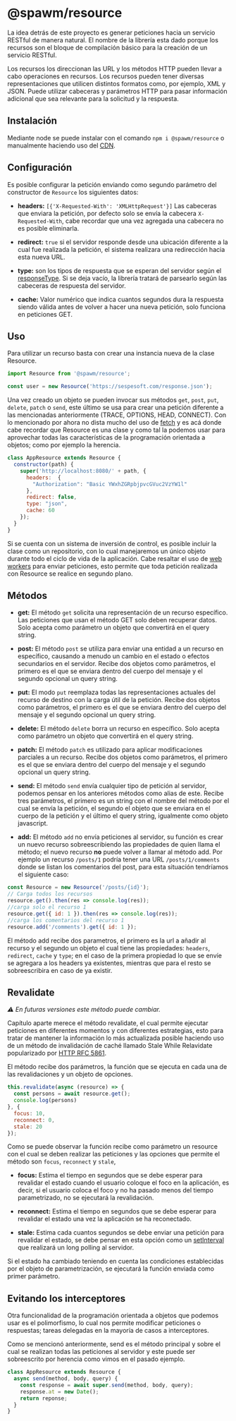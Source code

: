 # @spawm/resource
La idea detrás de este proyecto es generar peticiones hacia un servicio RESTful de manera natural. El nombre de la librería esta dado porque los recursos son el bloque de compilación básico para la creación de un servicio RESTful.

Los recursos los direccionan las URL y los métodos HTTP pueden llevar a cabo operaciones en recursos. Los recursos pueden tener diversas representaciones que utilicen distintos formatos como, por ejemplo, XML y JSON. Puede utilizar cabeceras y parámetros HTTP para pasar información adicional que sea relevante para la solicitud y la respuesta.

## Instalación
Mediante node se puede instalar con el comando `npm i @spawm/resource` o manualmente haciendo uso del [CDN](https://unpkg.com/@spawm/resource).

## Configuración

Es posible configurar la petición enviando como segundo parámetro del constructor de `Resource` los siguientes datos:

* **headers:** `[{'X-Requested-With': 'XMLHttpRequest'}]` Las cabeceras que enviara la petición, por defecto solo se envía la cabecera `X-Requested-With`, cabe recordar que una vez agregada una cabecera no es posible eliminarla.

* **redirect:** `true` si el servidor responde desde una ubicación diferente a la cual fue realizada la petición, el sistema realizara una redirección hacia esta nueva URL.

* **type:** son los tipos de respuesta que se esperan del servidor según el [responseType](https://developer.mozilla.org/en-US/docs/Web/API/XMLHttpRequest/responseType). Si se deja vacío, la librería tratará de parsearlo según las cabeceras de respuesta del servidor.

* **cache:** Valor numérico que indica cuantos segundos dura la respuesta siendo válida antes de volver a hacer una nueva petición, solo funciona en peticiones GET.

## Uso
Para utilizar un recurso basta con crear una instancia nueva de la clase Resource.

```javascript
import Resource from '@spawm/resource';

const user = new Resource('https://sespesoft.com/response.json');
```

Una vez creado un objeto se pueden invocar sus métodos `get`, `post`, `put`, `delete`, `patch` o `send`, este último se usa para crear una petición diferente a las mencionadas anteriormente (TRACE, OPTIONS, HEAD, CONNECT). Con lo mencionado por ahora no dista mucho del uso de [fetch](https://developer.mozilla.org/es/docs/Web/API/Fetch_API) y es acá donde cabe recordar que Resource es una clase y como tal la podemos usar para aprovechar todas las características de la programación orientada a objetos; como por ejemplo la herencia.

```javascript
class AppResource extends Resource {
  constructor(path) {
    super('http://localhost:8080/' + path, {
      headers:  {
        "Authorization": "Basic YWxhZGRpbjpvcGVuc2VzYW1l"
      },
      redirect: false,
      type: "json",
      cache: 60
    });
  }
}
```

Si se cuenta con un sistema de inversión de control, es posible incluir la clase como un repositorio, con lo cual manejaremos un único objeto durante todo el ciclo de vida de la aplicación. Cabe resaltar el uso de [web workers](https://developer.mozilla.org/es/docs/Web/Guide/Performance/Usando_web_workers) para enviar peticiones, esto permite que toda petición realizada con Resource se realice en segundo plano.

## Métodos

* **get:** El método `get` solicita una representación de un recurso específico. Las peticiones que usan el método GET solo deben recuperar datos. Solo acepta como parámetro un objeto que convertirá en el query string.

* **post:** El método `post` se utiliza para enviar una entidad a un recurso en específico, causando a menudo un cambio en el estado o efectos secundarios en el servidor. Recibe dos objetos como parámetros, el primero es el que se enviara dentro del cuerpo del mensaje y el segundo opcional un query string.

* **put:** El modo `put` reemplaza todas las representaciones actuales del recurso de destino con la carga útil de la petición. Recibe dos objetos como parámetros, el primero es el que se enviara dentro del cuerpo del mensaje y el segundo opcional un query string.

* **delete:** El método `delete` borra un recurso en específico. Solo acepta como parámetro un objeto que convertirá en el query string.

* **patch:** El método `patch` es utilizado para aplicar modificaciones parciales a un recurso. Recibe dos objetos como parámetros, el primero es el que se enviara dentro del cuerpo del mensaje y el segundo opcional un query string.

* **send:** El método `send` envía cualquier tipo de petición al servidor, podemos pensar en los anteriores métodos como alias de este. Recibe tres parámetros, el primero es un string con el nombre del método por el cual se envía la petición, el segundo el objeto que se enviara en el cuerpo de la petición y el último el query string, igualmente como objeto javascript.

* **add:** El método `add` no envía peticiones al servidor, su función es crear un nuevo recurso sobreescribiendo las propiedades de quien llama el método; el nuevo recurso **no** puede volver a llamar al método add. Por ejemplo un recurso `/posts/1` podría tener una URL `/posts/1/comments` donde se listan los comentarios del post, para esta situación tendríamos el siguiente caso:

```javascript
const Resource = new Resource('/posts/{id}');
// Carga todos los recursos
resource.get().then(res => console.log(res));
//carga solo el recurso 1
resource.get({ id: 1 }).then(res => console.log(res));
//carga los comentarios del recurso 1
resource.add('/comments').get({ id: 1 });
```

El método add recibe dos parametros, el primero es la url a añadir al recurso y el segundo un objeto el cual tiene las propiedades: `headers`, `redirect`, `cache` y `type`; en el caso de la primera propiedad lo que se envíe se agregara a los headers ya existentes, mientras que para el resto se sobreescribira en caso de ya existir.

## Revalidate

 _:warning: En futuras versiones este método puede cambiar._

Capítulo aparte merece el método revalidate, el cual permite ejecutar peticiones en diferentes momentos y con diferentes estrategias, esto para tratar de mantener la información lo más actualizada posible haciendo uso de un método de invalidación de caché llamado Stale While Relavidate popularizado por [HTTP RFC 5861](https://datatracker.ietf.org/doc/html/rfc5861).

El método recibe dos parámetros, la función que se ejecuta en cada una de las revalidaciones y un objeto de opciones.

```javascript
this.revalidate(async (resource) => {
  const persons = await resource.get();
  console.log(persons)
}, {
  focus: 10,
  reconnect: 0,
  stale: 20
});
```

Como se puede observar la función recibe como parámetro un resource con el cual se deben realizar las peticiones y las opciones que permite el método son `focus`, `reconnect` y `stale`,

* **focus:** Estima el tiempo en segundos que se debe esperar para revalidar el estado cuando el usuario coloque el foco en la aplicación, es decir, si el usuario coloca el foco y no ha pasado menos del tiempo parametrizado, no se ejecutará la revalidación.

* **reconnect:** Estima el tiempo en segundos que se debe esperar para revalidar el estado una vez la aplicación se ha reconectado.

* **stale:** Estima cada cuantos segundos se debe enviar una petición para revalidar el estado, se debe pensar en esta opción como un [setInterval](https://developer.mozilla.org/en-US/docs/Web/API/setInterval) que realizará un long polling al servidor.

Si el estado ha cambiado teniendo en cuenta las condiciones establecidas por el objeto de parametrización, se ejecutará la función enviada como primer parámetro.

## Evitando los interceptores
Otra funcionalidad de la programación orientada a objetos que podemos usar es el polimorfismo, lo cual nos permite modificar peticiones o respuestas; tareas delegadas en la mayoría de casos a interceptores.

Como se mencionó anteriormente, send es el método principal y sobre el cual se realizan todas las peticiones al servidor y este puede ser sobreescrito por herencia como vimos en el pasado ejemplo.

```javascript
class AppResource extends Resource {
  async send(method, body, query) {
    const response = await super.send(method, body, query);
    response.at = new Date();
    return reponse;
  }
}
```
